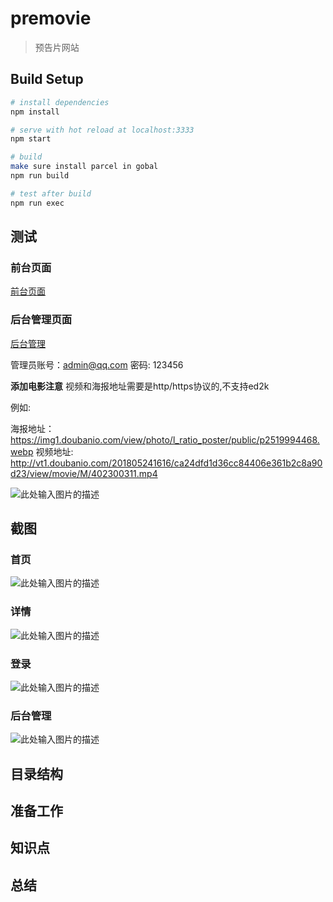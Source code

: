 ﻿# premovie

> 预告片网站

## Build Setup

``` bash
# install dependencies
npm install

# serve with hot reload at localhost:3333
npm start

# build
make sure install parcel in gobal
npm run build

# test after build
npm run exec
```

## 测试
### 前台页面
[前台页面][1]
### 后台管理页面
[后台管理][2]

管理员账号：admin@qq.com
密码: 123456

**添加电影注意**
视频和海报地址需要是http/https协议的,不支持ed2k

例如:

海报地址：
https://img1.doubanio.com/view/photo/l_ratio_poster/public/p2519994468.webp
视频地址:
http://vt1.doubanio.com/201805241616/ca24dfd1d36cc84406e361b2c8a90d23/view/movie/M/402300311.mp4

![此处输入图片的描述][3]


## 截图
### 首页
![此处输入图片的描述][4]
### 详情
![此处输入图片的描述][5]
### 登录
![此处输入图片的描述][6]
### 后台管理
![此处输入图片的描述][7]

## 目录结构
## 准备工作
## 知识点
## 总结

  [1]: http://premovie.hasakei66.com/
  [2]: http://premovie.hasakei66.com/management
  [3]: https://ws1.sinaimg.cn/large/e8323205gy1frmi81dy3fj20qe0ftq3n.jpg
  [4]: https://ws1.sinaimg.cn/large/e8323205gy1frmj7tnjjmj213v0jn13t.jpg
  [5]: https://ws1.sinaimg.cn/large/e8323205gy1frmj82b4amj213t0joaht.jpg
  [6]: https://ws1.sinaimg.cn/large/e8323205gy1frmj7wcfp8j21400jnq3k.jpg
  [7]: https://ws1.sinaimg.cn/large/e8323205gy1frmj804qquj213w0jngpy.jpg
  